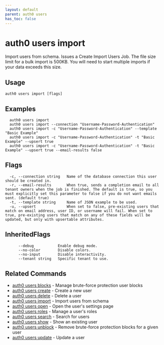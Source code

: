 ```yaml
---
layout: default
parent: auth0 users
has_toc: false
---
```

# auth0 users import

Import users from schema. Issues a Create Import Users Job. 
The file size limit for a bulk import is 500KB. You will need to start multiple imports if your data exceeds this size.

## Usage
```
auth0 users import [flags]
```

## Examples

```
  auth0 users import
  auth0 users import --connection "Username-Password-Authentication"
  auth0 users import -c "Username-Password-Authentication" --template "Basic Example"
  auth0 users import -c "Username-Password-Authentication" -t "Basic Example" --upsert true
  auth0 users import -c "Username-Password-Authentication" -t "Basic Example" --upsert true --email-results false
```


## Flags

```
  -c, --connection string   Name of the database connection this user should be created in.
  -r, --email-results       When true, sends a completion email to all tenant owners when the job is finished. The default is true, so you must explicitly set this parameter to false if you do not want emails sent. (default true)
  -t, --template string     Name of JSON example to be used.
  -u, --upsert              When set to false, pre-existing users that match on email address, user ID, or username will fail. When set to true, pre-existing users that match on any of these fields will be updated, but only with upsertable attributes.
```


## InheritedFlags

```
      --debug           Enable debug mode.
      --no-color        Disable colors.
      --no-input        Disable interactivity.
      --tenant string   Specific tenant to use.
```


## Related Commands

- [auth0 users blocks](auth0_users_blocks.md) - Manage brute-force protection user blocks
- [auth0 users create](auth0_users_create.md) - Create a new user
- [auth0 users delete](auth0_users_delete.md) - Delete a user
- [auth0 users import](auth0_users_import.md) - Import users from schema
- [auth0 users open](auth0_users_open.md) - Open the user's settings page
- [auth0 users roles](auth0_users_roles.md) - Manage a user's roles
- [auth0 users search](auth0_users_search.md) - Search for users
- [auth0 users show](auth0_users_show.md) - Show an existing user
- [auth0 users unblock](auth0_users_unblock.md) - Remove brute-force protection blocks for a given user
- [auth0 users update](auth0_users_update.md) - Update a user


